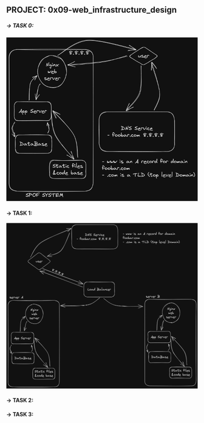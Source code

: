 ## PROJECT: 0x09-web_infrastructure_design
##### -> TASK 0:
![task-0](https://raw.githubusercontent.com/YassineRKB/alx-system_engineering-devops/main/0x09-web_infrastructure_design/assets/task0.png)
#### -> TASK 1:
![task 1](https://raw.githubusercontent.com/YassineRKB/alx-system_engineering-devops/main/0x09-web_infrastructure_design/assets/task1.png)
#### -> TASK 2:

#### -> TASK 3:

